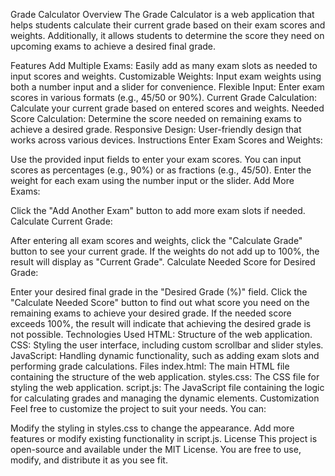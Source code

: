 Grade Calculator
Overview
The Grade Calculator is a web application that helps students calculate their current grade based on their exam scores and weights. Additionally, it allows students to determine the score they need on upcoming exams to achieve a desired final grade.

Features
Add Multiple Exams: Easily add as many exam slots as needed to input scores and weights.
Customizable Weights: Input exam weights using both a number input and a slider for convenience.
Flexible Input: Enter exam scores in various formats (e.g., 45/50 or 90%).
Current Grade Calculation: Calculate your current grade based on entered scores and weights.
Needed Score Calculation: Determine the score needed on remaining exams to achieve a desired grade.
Responsive Design: User-friendly design that works across various devices.
Instructions
Enter Exam Scores and Weights:

Use the provided input fields to enter your exam scores. You can input scores as percentages (e.g., 90%) or as fractions (e.g., 45/50).
Enter the weight for each exam using the number input or the slider.
Add More Exams:

Click the "Add Another Exam" button to add more exam slots if needed.
Calculate Current Grade:

After entering all exam scores and weights, click the "Calculate Grade" button to see your current grade. If the weights do not add up to 100%, the result will display as "Current Grade".
Calculate Needed Score for Desired Grade:

Enter your desired final grade in the "Desired Grade (%)" field.
Click the "Calculate Needed Score" button to find out what score you need on the remaining exams to achieve your desired grade. If the needed score exceeds 100%, the result will indicate that achieving the desired grade is not possible.
Technologies Used
HTML: Structure of the web application.
CSS: Styling the user interface, including custom scrollbar and slider styles.
JavaScript: Handling dynamic functionality, such as adding exam slots and performing grade calculations.
Files
index.html: The main HTML file containing the structure of the web application.
styles.css: The CSS file for styling the web application.
script.js: The JavaScript file containing the logic for calculating grades and managing the dynamic elements.
Customization
Feel free to customize the project to suit your needs. You can:

Modify the styling in styles.css to change the appearance.
Add more features or modify existing functionality in script.js.
License
This project is open-source and available under the MIT License. You are free to use, modify, and distribute it as you see fit.

